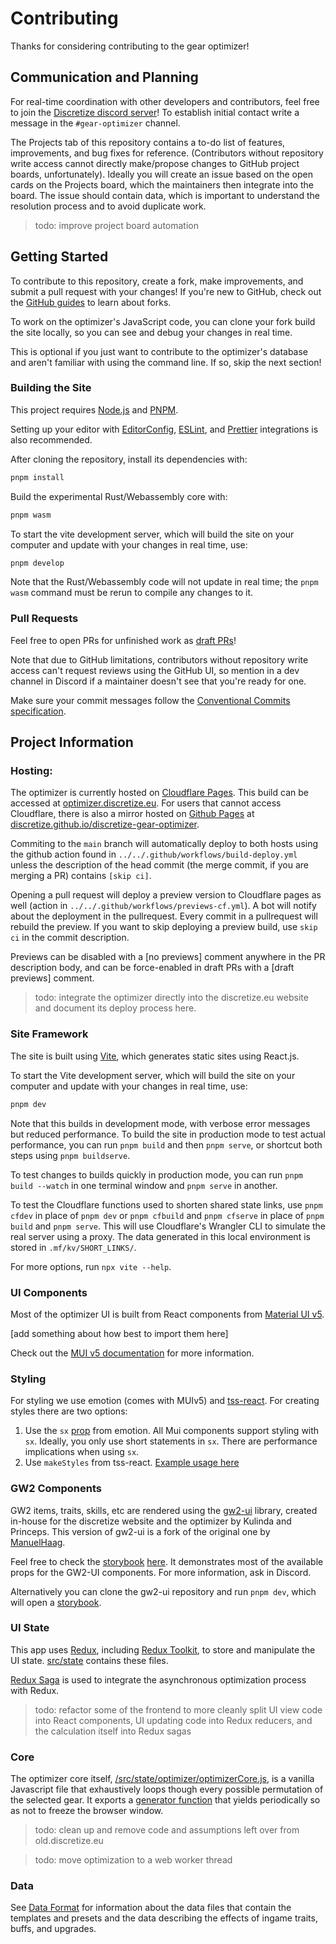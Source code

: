 # Contributing

Thanks for considering contributing to the gear optimizer!

## Communication and Planning

For real-time coordination with other developers and contributors, feel free to join the [Discretize discord server](https://discord.gg/UDT2W6an2R)! To establish initial contact write a message in the `#gear-optimizer` channel.

The Projects tab of this repository contains a to-do list of features, improvements, and bug fixes for reference. (Contributors without repository write access cannot directly make/propose changes to GitHub project boards, unfortunately). Ideally you will create an issue based on the open cards on the Projects board, which the maintainers then integrate into the board. The issue should contain data, which is important to understand the resolution process and to avoid duplicate work.

> todo: improve project board automation

## Getting Started

To contribute to this repository, create a fork, make improvements, and submit a pull request with your changes! If you're new to GitHub, check out the [GitHub guides](https://guides.github.com/) to learn about forks.

To work on the optimizer's JavaScript code, you can clone your fork build the site locally, so you can see and debug your changes in real time.

This is optional if you just want to contribute to the optimizer's database and aren't familiar with using the command line. If so, skip the next section!

### Building the Site

This project requires [Node.js](https://nodejs.org/) and [PNPM](https://pnpm.io/).

Setting up your editor with [EditorConfig](https://editorconfig.org/), [ESLint](https://eslint.org/), and [Prettier](https://prettier.io/) integrations is also recommended.

After cloning the repository, install its dependencies with:

```sh
pnpm install
```

Build the experimental Rust/Webassembly core with:

```sh
pnpm wasm
```

To start the vite development server, which will build the site on your computer and update with your changes in real time, use:

```sh
pnpm develop
```

Note that the Rust/Webassembly code will not update in real time; the `pnpm wasm` command must be rerun to compile any changes to it.

### Pull Requests

Feel free to open PRs for unfinished work as [draft PRs](https://github.blog/2019-02-14-introducing-draft-pull-requests/)!

Note that due to GitHub limitations, contributors without repository write access can't request reviews using the GitHub UI, so mention in a dev channel in Discord if a maintainer doesn't see that you're ready for one.

Make sure your commit messages follow the [Conventional Commits specification](https://www.conventionalcommits.org/en/v1.0.0-beta.4/#summary).

## Project Information

### Hosting:

The optimizer is currently hosted on [Cloudflare Pages](https://pages.cloudflare.com/). This build can be accessed at [optimizer.discretize.eu](https://optimizer.discretize.eu/). For users that cannot access Cloudflare, there is also a mirror hosted on [Github Pages](https://pages.github.com/) at [discretize.github.io/discretize-gear-optimizer](https://discretize.github.io/discretize-gear-optimizer/).

Commiting to the `main` branch will automatically deploy to both hosts using the github action found in `../../.github/workflows/build-deploy.yml` unless the description of the head commit (the merge commit, if you are merging a PR) contains `[skip ci]`.

Opening a pull request will deploy a preview version to Cloudflare pages as well (action in `../../.github/workflows/previews-cf.yml`). A bot will notify about the deployment in the pullrequest. Every commit in a pullrequest will rebuild the preview. If you want to skip deploying a preview build, use `skip ci` in the commit description.

Previews can be disabled with a [no previews] comment anywhere in the PR description body, and can be force-enabled in draft PRs with a [draft previews] comment.

> todo: integrate the optimizer directly into the discretize.eu website and document its deploy process here.

### Site Framework

The site is built using [Vite](https://vitejs.dev/), which generates static sites using React.js.

To start the Vite development server, which will build the site on your computer and update with your changes in real time, use:

```sh
pnpm dev
```

Note that this builds in development mode, with verbose error messages but reduced performance. To build the site in production mode to test actual performance, you can run `pnpm build` and then `pnpm serve`, or shortcut both steps using `pnpm buildserve`.

To test changes to builds quickly in production mode, you can run `pnpm build --watch` in one terminal window and `pnpm serve` in another.

To test the Cloudflare functions used to shorten shared state links, use `pnpm cfdev` in place of `pnpm dev` or `pnpm cfbuild` and `pnpm cfserve` in place of `pnpm build` and `pnpm serve`. This will use Cloudflare's Wrangler CLI to simulate the real server using a proxy. The data generated in this local environment is stored in `.mf/kv/SHORT_LINKS/`.

For more options, run `npx vite --help`.

### UI Components

Most of the optimizer UI is built from React components from [Material UI v5](https://mui.com/).

[add something about how best to import them here]

Check out the [MUI v5 documentation](https://mui.com/) for more information.

### Styling

For styling we use emotion (comes with MUIv5) and [tss-react](https://www.tss-react.dev/). For creating styles there are two options:

1. Use the `sx` [prop](https://mui.com/system/the-sx-prop/) from emotion. All Mui components support styling with `sx`. Ideally, you only use short statements in `sx`. There are performance implications when using `sx`.
2. Use `makeStyles` from tss-react. [Example usage here](https://github.com/discretize/discretize-gear-optimizer/blob/db4e9afee6219b504cb013f79310fa801bbb3aa2/src/components/baseComponents/AffixesSelect.jsx#L29)

### GW2 Components

GW2 items, traits, skills, etc are rendered using the [gw2-ui](https://github.com/discretize/gw2-ui/tree/develop) library, created in-house for the discretize website and the optimizer by Kulinda and Princeps. This version of gw2-ui is a fork of the original one by [ManuelHaag](https://github.com/ManuelHaag/gw2-ui).

Feel free to check the [storybook](https://storybook.js.org/) [here](https://discretize.github.io/gw2-ui/?path=/story/components-attribute--boon-duration). It demonstrates most of the available props for the GW2-UI components. For more information, ask in Discord.

Alternatively you can clone the gw2-ui repository and run `pnpm dev`, which will open a [storybook](https://storybook.js.org/).

### UI State

This app uses [Redux](https://redux.js.org/), including [Redux Toolkit](https://redux-toolkit.js.org/), to store and manipulate the UI state. [src/state](../../src/state) contains these files.

[Redux Saga](https://redux-saga.js.org/) is used to integrate the asynchronous optimization process with Redux.

> todo: refactor some of the frontend to more cleanly split UI view code into React components, UI updating code into Redux reducers, and the calculation itself into Redux sagas

### Core

The optimizer core itself, [/src/state/optimizer/optimizerCore.js](../../src/state/optimizer/optimizerCore.js), is a vanilla Javascript file that exhaustively loops though every possible permutation of the selected gear. It exports a [generator function](https://developer.mozilla.org/en-US/docs/Web/JavaScript/Reference/Statements/function*) that yields periodically so as not to freeze the browser window.

> todo: clean up and remove code and assumptions left over from old.discretize.eu

> todo: move optimization to a web worker thread

### Data

See [Data Format](<Data Format>) for information about the data files that contain the templates and presets and the data describing the effects of ingame traits, buffs, and upgrades.
